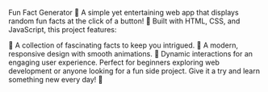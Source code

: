 Fun Fact Generator 🌟
A simple yet entertaining web app that displays random fun facts at the click of a button! 🚀
Built with HTML, CSS, and JavaScript, this project features:

🧐 A collection of fascinating facts to keep you intrigued.
🎨 A modern, responsive design with smooth animations.
🎉 Dynamic interactions for an engaging user experience.
Perfect for beginners exploring web development or anyone looking for a fun side project. Give it a try and learn something new every day! 🙌
